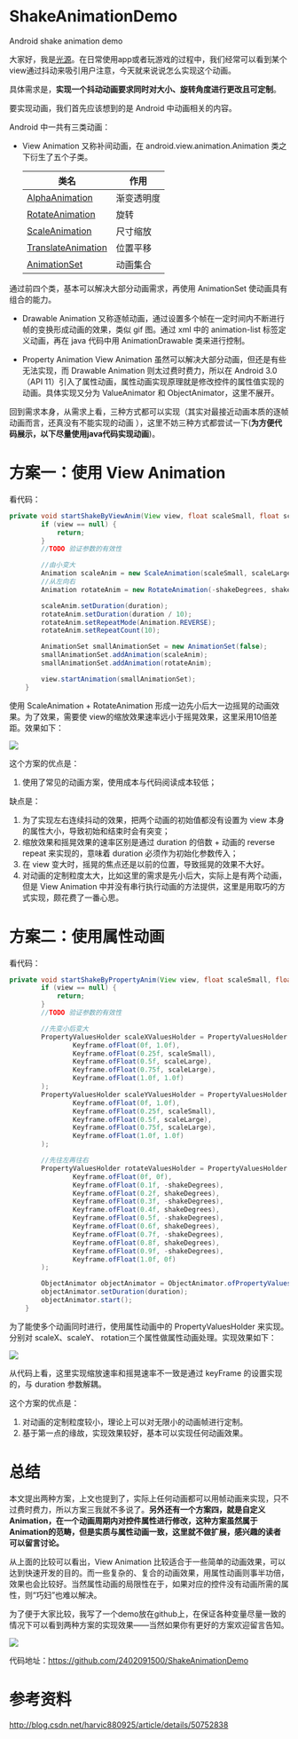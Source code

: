 # ShakeAnimationDemo
Android shake animation demo

大家好，我是[光源](http://www.jianshu.com/p/699ca079598f)。在日常使用app或者玩游戏的过程中，我们经常可以看到某个view通过抖动来吸引用户注意，今天就来说说怎么实现这个动画。

具体需求是，**实现一个抖动动画要求同时对大小、旋转角度进行更改且可定制**。

要实现动画，我们首先应该想到的是 Android 中动画相关的内容。

Android 中一共有三类动画：

- View Animation
又称补间动画，在 android.view.animation.Animation 类之下衍生了五个子类。


  | 类名| 作用|
  | ---| ---- |
  | [AlphaAnimation](https://developer.android.com/reference/android/view/animation/AlphaAnimation.html) | 渐变透明度 |
  | [RotateAnimation](https://developer.android.com/reference/android/view/animation/RotateAnimation.html) | 旋转    |
  | [ScaleAnimation](https://developer.android.com/reference/android/view/animation/ScaleAnimation.html) | 尺寸缩放  |
  | [TranslateAnimation](https://developer.android.com/reference/android/view/animation/TranslateAnimation.html) | 位置平移  |
  | [AnimationSet](https://developer.android.com/reference/android/view/animation/AnimationSet.html) | 动画集合  |

​通过前四个类，基本可以解决大部分动画需求，再使用 AnimationSet 使动画具有组合的能力。

- Drawable Animation
又称逐帧动画，通过设置多个帧在一定时间内不断进行帧的变换形成动画的效果，类似 gif 图。通过 xml 中的 animation-list 标签定义动画，再在 java 代码中用 AnimationDrawable 类来进行控制。

- Property Animation
 View Animation 虽然可以解决大部分动画，但还是有些无法实现，而 Drawable Animation 则太过费时费力，所以在 Android 3.0（API 11）引入了属性动画，属性动画实现原理就是修改控件的属性值实现的动画。具体实现又分为 ValueAnimator 和 ObjectAnimator，这里不展开。

回到需求本身，从需求上看，三种方式都可以实现（其实对最接近动画本质的逐帧动画而言，还真没有不能实现的动画 ），这里不妨三种方式都尝试一下(**为方便代码展示，以下尽量使用java代码实现动画**)。

# 方案一：使用 View Animation
看代码：

````java
private void startShakeByViewAnim(View view, float scaleSmall, float scaleLarge, float shakeDegrees, long duration) {
        if (view == null) {
            return;
        }
        //TODO 验证参数的有效性

        //由小变大
        Animation scaleAnim = new ScaleAnimation(scaleSmall, scaleLarge, scaleSmall, scaleLarge);
        //从左向右
        Animation rotateAnim = new RotateAnimation(-shakeDegrees, shakeDegrees, Animation.RELATIVE_TO_SELF, 0.5f, Animation.RELATIVE_TO_SELF, 0.5f);

        scaleAnim.setDuration(duration);
        rotateAnim.setDuration(duration / 10);
        rotateAnim.setRepeatMode(Animation.REVERSE);
        rotateAnim.setRepeatCount(10);

        AnimationSet smallAnimationSet = new AnimationSet(false);
        smallAnimationSet.addAnimation(scaleAnim);
        smallAnimationSet.addAnimation(rotateAnim);

        view.startAnimation(smallAnimationSet);
    }
````

使用 ScaleAnimation + RotateAnimation 形成一边先小后大一边摇晃的动画效果。为了效果，需要使 view的缩放效果速率远小于摇晃效果，这里采用10倍差距。效果如下：

![](http://upload-images.jianshu.io/upload_images/1432874-c6b83aab3755927c.gif?imageMogr2/auto-orient/strip)

这个方案的优点是：
1. 使用了常见的动画方案，使用成本与代码阅读成本较低；

缺点是：
1. 为了实现左右连续抖动的效果，把两个动画的初始值都没有设置为 view 本身的属性大小，导致初始和结束时会有突变；
2. 缩放效果和摇晃效果的速率区别是通过 duration 的倍数 + 动画的 reverse repeat 来实现的，意味着 duration 必须作为初始化参数传入；
3. 在 view 变大时，摇晃的焦点还是以前的位置，导致摇晃的效果不大好。
4. 对动画的定制粒度太大，比如这里的需求是先小后大，实际上是有两个动画，但是 View Animation 中并没有串行执行动画的方法提供，这里是用取巧的方式实现，颇花费了一番心思。

# 方案二：使用属性动画

看代码：

```java
private void startShakeByPropertyAnim(View view, float scaleSmall, float scaleLarge, float shakeDegrees, long duration) {
        if (view == null) {
            return;
        }
        //TODO 验证参数的有效性

        //先变小后变大
        PropertyValuesHolder scaleXValuesHolder = PropertyValuesHolder.ofKeyframe(View.SCALE_X,
                Keyframe.ofFloat(0f, 1.0f),
                Keyframe.ofFloat(0.25f, scaleSmall),
                Keyframe.ofFloat(0.5f, scaleLarge),
                Keyframe.ofFloat(0.75f, scaleLarge),
                Keyframe.ofFloat(1.0f, 1.0f)
        );
        PropertyValuesHolder scaleYValuesHolder = PropertyValuesHolder.ofKeyframe(View.SCALE_Y,
                Keyframe.ofFloat(0f, 1.0f),
                Keyframe.ofFloat(0.25f, scaleSmall),
                Keyframe.ofFloat(0.5f, scaleLarge),
                Keyframe.ofFloat(0.75f, scaleLarge),
                Keyframe.ofFloat(1.0f, 1.0f)
        );

        //先往左再往右
        PropertyValuesHolder rotateValuesHolder = PropertyValuesHolder.ofKeyframe(View.ROTATION,
                Keyframe.ofFloat(0f, 0f),
                Keyframe.ofFloat(0.1f, -shakeDegrees),
                Keyframe.ofFloat(0.2f, shakeDegrees),
                Keyframe.ofFloat(0.3f, -shakeDegrees),
                Keyframe.ofFloat(0.4f, shakeDegrees),
                Keyframe.ofFloat(0.5f, -shakeDegrees),
                Keyframe.ofFloat(0.6f, shakeDegrees),
                Keyframe.ofFloat(0.7f, -shakeDegrees),
                Keyframe.ofFloat(0.8f, shakeDegrees),
                Keyframe.ofFloat(0.9f, -shakeDegrees),
                Keyframe.ofFloat(1.0f, 0f)
        );

        ObjectAnimator objectAnimator = ObjectAnimator.ofPropertyValuesHolder(view, scaleXValuesHolder, scaleYValuesHolder, rotateValuesHolder);
        objectAnimator.setDuration(duration);
        objectAnimator.start();
    }
```

为了能使多个动画同时进行，使用属性动画中的 PropertyValuesHolder 来实现。分别对 scaleX、scaleY、 rotation三个属性做属性动画处理。实现效果如下：

![](http://upload-images.jianshu.io/upload_images/1432874-efe37e0b3bead651.gif?imageMogr2/auto-orient/strip)

从代码上看，这里实现缩放速率和摇晃速率不一致是通过 keyFrame 的设置实现的，与 duration 参数解耦。

这个方案的优点是：

1. 对动画的定制粒度较小，理论上可以对无限小的动画帧进行定制。
2. 基于第一点的缘故，实现效果较好，基本可以实现任何动画效果。


# 总结

本文提出两种方案，上文也提到了，实际上任何动画都可以用帧动画来实现，只不过费时费力，所以方案三我就不多说了。**另外还有一个方案四，就是自定义Animation，在一个动画周期内对控件属性进行修改，这种方案虽然属于Animation的范畴，但是实质与属性动画一致，这里就不做扩展，感兴趣的读者可以留言讨论。** 

从上面的比较可以看出，View Animation 比较适合于一些简单的动画效果，可以达到快速开发的目的。而一些复杂的、复合的动画效果，用属性动画则事半功倍，效果也会比较好。当然属性动画的局限性在于，如果对应的控件没有动画所需的属性，则“巧妇”也难以解决。

为了便于大家比较，我写了一个demo放在github上，在保证各种变量尽量一致的情况下可以看到两种方案的实现效果——当然如果你有更好的方案欢迎留言告知。

![](http://upload-images.jianshu.io/upload_images/1432874-98f12aa520dd60d0.gif?imageMogr2/auto-orient/strip)

代码地址：https://github.com/2402091500/ShakeAnimationDemo

# 参考资料

http://blog.csdn.net/harvic880925/article/details/50752838
